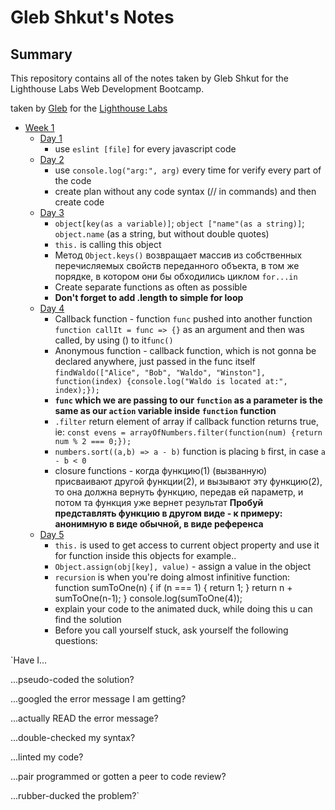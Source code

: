 # Gleb Shkut's Notes

## Summary 

This repository contains all of the notes taken by Gleb Shkut for the Lighthouse Labs Web Development Bootcamp.

taken by [Gleb](https://github.com/JoelCodes) for the [Lighthouse Labs](https://www.lighthouselabs.ca/)

* [Week 1](/Week_1)
  * [Day 1](/Week_1/Day_1)
    - use `eslint [file]` for every javascript code
  * [Day 2](/Week_1/Day_2)
    - use `console.log("arg:", arg)` every time for verify every part of the code
    - create plan without any code syntax (// in commands) and then create code
  * [Day 3](/Week_1/Day_3)
    - `object[key(as a variable)]`; `object ["name"(as a string)]`; `object.name` (as a string, but without double quotes)
    - `this.` is calling this object
    - Метод `Object.keys()` возвращает массив из собственных перечисляемых свойств переданного объекта, в том же порядке, в котором они бы обходились циклом `for...in`
    - Create separate functions as often as possible
    - <b> Don't forget to add .length to simple for loop</b>
  * [Day 4](/Week_1/Day_4)
    - Callback function - function `func` pushed into another function `function callIt = func => {}` as an argument and then was called, by using () to it`func()`
    - Anonymous function - callback function, which is not gonna be declared anywhere, just passed in the func itself `findWaldo(["Alice", "Bob", "Waldo", "Winston"], function(index) {console.log("Waldo is located at:", index);});`
    - <b> `func` which we are passing to our `function` as a parameter is the same as our `action` variable inside `function` function </b>
    - `.filter` return element of array if callback function returns true, ie: `const evens = arrayOfNumbers.filter(function(num) {return num % 2 === 0;});`
    - `numbers.sort((a,b) => a - b)` function is placing `b` first, in case `a - b < 0`
    - closure functions - когда функцию(1) (вызванную) присваивают другой функции(2), и вызывают эту функцию(2), то она должна вернуть функцию, передав ей параметр, и потом та функция уже вернет результат <b> Пробуй представлять фyнкцию в другом виде - к примеру: анонимную в виде обычной, в виде референса </b>
   * [Day 5](/Week_1/Day_5)
     - `this.` is used to get access to current object property and use it for function inside this objects for example..
     - `Object.assign(obj[key], value)` - assign a value in the object
     - `recursion` is when you're doing almost infinitive function: function sumToOne(n) {
        if (n === 1) {
         return 1;
        }
        return n + sumToOne(n-1);
        }
       console.log(sumToOne(4));
     - explain your code to the animated duck, while doing this u can find the solution
     - Before you call yourself stuck, ask yourself the following questions:

`Have I...

...pseudo-coded the solution?

...googled the error message I am getting?

...actually READ the error message?

...double-checked my syntax?

...linted my code?

...pair programmed or gotten a peer to code review?

...rubber-ducked the problem?`


